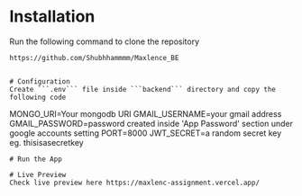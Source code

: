 # Installation
Run the following command to clone the repository
```
https://github.com/Shubhhammmm/Maxlence_BE


# Configuration
Create ```.env``` file inside ```backend``` directory and copy the following code

```
MONGO_URI=Your mongodb URI
GMAIL_USERNAME=your gmail address 
GMAIL_PASSWORD=password created inside 'App Password' section under google accounts setting
PORT=8000
JWT_SECRET=a random secret key eg. thisisasecretkey
```
# Run the App

# Live Preview
Check live preview here https://maxlenc-assignment.vercel.app/

